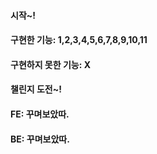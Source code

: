 #### 시작~!
#### 구현한 기능: 1,2,3,4,5,6,7,8,9,10,11

#### 구현하지 못한 기능: X

#### 챌린지 도전~!
#### FE: 꾸며보았따.
#### BE: 꾸며보았따.